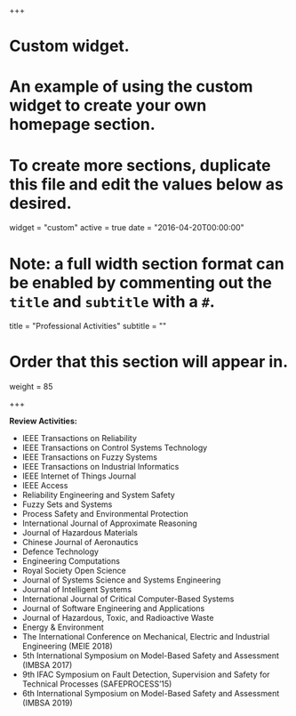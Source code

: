 +++
# Custom widget.
# An example of using the custom widget to create your own homepage section.
# To create more sections, duplicate this file and edit the values below as desired.
widget = "custom"
active = true
date = "2016-04-20T00:00:00"

# Note: a full width section format can be enabled by commenting out the `title` and `subtitle` with a `#`.
title = "Professional Activities"
subtitle = ""

# Order that this section will appear in.
weight = 85

+++

<!---**Safety and Reliability consultant at:**
 [![my img](/img/relmar1.png)](https://www.relmar.co.uk/)
-->
**Review Activities:**  

- IEEE Transactions on Reliability
- IEEE Transactions on Control Systems Technology
- IEEE Transactions on Fuzzy Systems
- IEEE Transactions on Industrial Informatics
- IEEE Internet of Things Journal
- IEEE Access
- Reliability Engineering and System Safety
- Fuzzy Sets and Systems
- Process Safety and Environmental Protection
- International Journal of Approximate Reasoning
- Journal of Hazardous Materials
- Chinese Journal of Aeronautics
- Defence Technology
- Engineering Computations
- Royal Society Open Science
- Journal of Systems Science and Systems Engineering
- Journal of Intelligent Systems
- International Journal of Critical Computer-Based Systems
- Journal of Software Engineering and Applications
- Journal of Hazardous, Toxic, and Radioactive Waste
- Energy & Environment
- The International Conference on Mechanical, Electric and Industrial Engineering (MEIE 2018)
- 5th International Symposium on Model-Based Safety and Assessment (IMBSA 2017)
- 9th IFAC Symposium on Fault Detection, Supervision and Safety for Technical Processes (SAFEPROCESS’15)
- 6th International Symposium on Model-Based Safety and Assessment (IMBSA 2019)
